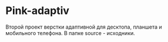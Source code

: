 # Pink-adaptiv
Второй проект верстки адаптивной для десктопа, планшета и мобильного телефона.
В папке source - исходники.
